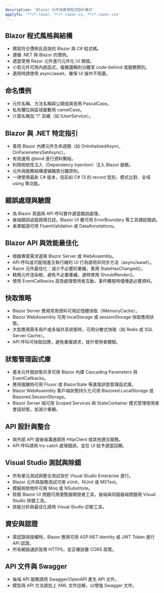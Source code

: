 ```yaml
---
description: 'Blazor 元件與應用程式設計模式'
applyTo: '**/*.razor, **/*.razor.cs, **/*.razor.css'
---
```


## Blazor 程式風格與結構

- 撰寫符合慣例且高效的 Blazor 與 C# 程式碼。
- 遵循 .NET 與 Blazor 的慣例。
- 適當使用 Razor 元件進行元件化 UI 開發。
- 小型元件可用內嵌函式，複雜邏輯則分離至 code-behind 或服務類別。
- 適用時請使用 async/await，確保 UI 操作不阻塞。

## 命名慣例

- 元件名稱、方法名稱與公開成員皆用 PascalCase。
- 私有欄位與區域變數用 camelCase。
- 介面名稱加 "I" 前綴（如 IUserService）。

## Blazor 與 .NET 特定指引

- 善用 Blazor 內建元件生命週期（如 OnInitializedAsync, OnParametersSetAsync）。
- 有效運用 @bind 進行資料繫結。
- 利用相依性注入（Dependency Injection）注入 Blazor 服務。
- 元件與服務結構遵循職責分離原則。
- 一律使用最新 C# 版本，目前如 C# 13 的 record 型別、模式比對、全域 using 等功能。

## 錯誤處理與驗證

- 為 Blazor 頁面與 API 呼叫實作適當錯誤處理。
- 後端錯誤追蹤請用日誌，Blazor UI 層可用 ErrorBoundary 等工具捕捉錯誤。
- 表單驗證可用 FluentValidation 或 DataAnnotations。

## Blazor API 與效能最佳化

- 根據專案需求選用 Blazor Server 或 WebAssembly。
- API 呼叫或可能阻塞主執行緒的 UI 行為請用非同步方法（async/await）。
- Razor 元件最佳化：減少不必要的重繪，善用 StateHasChanged()。
- 精簡元件渲染樹，避免不必要重繪，適時使用 ShouldRender()。
- 使用 EventCallbacks 高效處理使用者互動，事件觸發時僅傳遞必要資料。

## 快取策略

- Blazor Server 應用常用資料可用記憶體快取（IMemoryCache）。
- Blazor WebAssembly 可用 localStorage 或 sessionStorage 快取應用狀態。
- 大型應用需多用戶或多端共享狀態時，可用分散式快取（如 Redis 或 SQL Server Cache）。
- API 呼叫可快取回應，避免重複請求，提升使用者體驗。

## 狀態管理函式庫

- 基本元件間狀態共享可用 Blazor 內建 Cascading Parameters 與 EventCallbacks。
- 應用複雜時可用 Fluxor 或 BlazorState 等進階狀態管理函式庫。
- Blazor WebAssembly 客戶端狀態持久化可用 Blazored.LocalStorage 或 Blazored.SessionStorage。
- Blazor Server 端可用 Scoped Services 與 StateContainer 模式管理使用者會話狀態，並減少重繪。

## API 設計與整合

- 與外部 API 或後端溝通請用 HttpClient 或其他適合服務。
- API 呼叫請用 try-catch 處理錯誤，並在 UI 給予適當回饋。

## Visual Studio 測試與除錯

- 所有單元測試與整合測試皆於 Visual Studio Enterprise 進行。
- Blazor 元件與服務測試可用 xUnit、NUnit 或 MSTest。
- 模擬相依物件可用 Moq 或 NSubstitute。
- 除錯 Blazor UI 問題可用瀏覽器開發者工具，後端與伺服器端問題用 Visual Studio 除錯工具。
- 效能分析與最佳化請用 Visual Studio 診斷工具。

## 資安與認證

- 需認證與授權時，Blazor 應用可用 ASP.NET Identity 或 JWT Token 進行 API 認證。
- 所有網路通訊皆用 HTTPS，並正確設置 CORS 政策。

## API 文件與 Swagger

- 後端 API 服務請用 Swagger/OpenAPI 產生 API 文件。
- 模型與 API 方法請加上 XML 文件註解，以增強 Swagger 文件。
